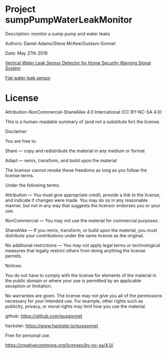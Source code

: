 # Project sumpPumpWaterLeakMonitor

Description: monitor a sump pump and water leaks

Authors: Daniel Adams/Steve McKee/Gustavo Gonnet

Date: May 27th 2019

[Vertical Water Leak Sensor Detector for Home Security Warning Signal System](https://www.ebay.com/itm/DC-12V-Water-Leak-Sensor-Detector-for-Home-Security-Warning-Alert-Alarm-EC/362538089184?epid=628768485&hash=item5468f43ae0:g:CfQAAOSw5wFcIFGx&autorefresh=true)

[Flat water leak sensor](https://www.ebay.com/itm/5-Pcs-Water-Leak-Flood-Alarm-Sensor-w-Leads-/113535583234)


# License

Attribution-NonCommercial-ShareAlike 4.0 International (CC BY-NC-SA 4.0)

This is a human-readable summary of (and not a substitute for) the license.

Disclaimer

You are free to:

Share — copy and redistribute the material in any medium or format

Adapt — remix, transform, and build upon the material

The licensor cannot revoke these freedoms as long as you follow the license terms.

Under the following terms:

Attribution — You must give appropriate credit, provide a link to the license, and indicate if changes were made. You may do so in any reasonable manner, but not in any way that suggests the licensor endorses you or your use.

NonCommercial — You may not use the material for commercial purposes.

ShareAlike — If you remix, transform, or build upon the material, you must distribute your contributions under the same license as the original.

No additional restrictions — You may not apply legal terms or technological measures that legally restrict others from doing anything the license permits.

Notices:

You do not have to comply with the license for elements of the material in the public domain or where your use is permitted by an applicable exception or limitation.

No warranties are given. The license may not give you all of the permissions necessary for your intended use. For example, other rights such as publicity, privacy, or moral rights may limit how you use the material.

github: https://github.com/gusgonnet

hackster: https://www.hackster.io/gusgonnet

Free for personal use.

https://creativecommons.org/licenses/by-nc-sa/4.0/

